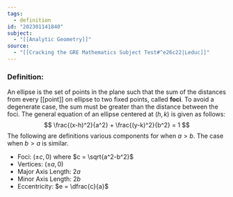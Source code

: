 ```yaml
---
tags:
  - definition
id: "202301141840"
subject:
  - "[[Analytic Geometry]]"
source:
  - "[[Cracking the GRE Mathematics Subject Test#^e26c22|Leduc]]"
---
```

### Definition:
An ellipse is the set of points in the plane such that the sum of the distances from every [[point]] on ellipse to two fixed points, called **foci**. To avoid a degenerate case, the sum must be greater than the distance between the foci. The general equation of an ellipse centered at $(h,k)$ is given as follows:
$$ \frac{(x-h)^2}{a^2} + \frac{(y-k)^2}{b^2} = 1 $$
The following are definitions various components for when $a>b$. The case when $b>a$ is similar.

- Foci: $(\pm c, 0)$ where $c = \sqrt{a^2-b^2}$
- Vertices: $(\pm a, 0)$ 
- Major Axis Length: $2a$
- Minor Axis Length: $2b$
- Eccentricity: $e = \dfrac{c}{a}$